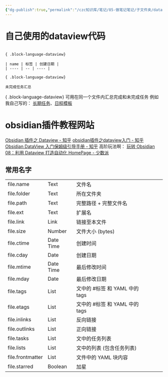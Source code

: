 ```yaml
---
{"dg-publish":true,"permalink":"/czc知识库/笔记/85-做笔记笔记/子文件夹/dataview插件教程笔记/","dgPassFrontmatter":true,"created":"2024-06-18T17:45:22.369+08:00","updated":"2024-12-08T11:30:31.032+08:00"}
---
```




# 自己使用的dataview代码

````text

{ .block-language-dataview}
````

```text
| name | 标签 | 创建日期 |
| ---- | -- | ---- |

{ .block-language-dataview}

未完成任务汇总
```

{ .block-language-dataview}
可用在同一个文件内汇总完成和未完成任务
例如我自己写的：
[长期任务](长期任务.md)、[日程模板](日程模板.md)

# obsidian插件教程网站
[Obsidian 插件之 Dataview - 知乎](https://zhuanlan.zhihu.com/p/373623264)
[obsidian插件之dataview入门 - 知乎](https://zhuanlan.zhihu.com/p/409253101)
[Obsidian DataView 入门保姆级引导手册 - 知乎](https://zhuanlan.zhihu.com/p/614881764)
高阶玩法啊： [玩转 Obsidian 08：利用 Dataview 打造自动化 HomePage - 少数派](https://client.sspai.com/post/73958#!)
## 常用名字

|  |  |  |  |  |  |
| ---- | ---- | ---- | ---- | ---- | ---- |
| file.name | Text | 文件名 |  |  |  |
| file.folder | Text | 所在文件夹 |  |  |  |
| file.path | Text | 完整路径 + 完整文件名 |  |  |  |
| file.ext | Text | 扩展名 |  |  |  |
| file.link | Link | 链接至本文件 |  |  |  |
| file.size | Number | 文件大小 (bytes) |  |  |  |
| file.ctime | Date Time | 创建时间 |  |  |  |
| file.cday | Date | 创建日期 |  |  |  |
| file.mtime | Date Time | 最后修改时间 |  |  |  |
| file.mday | Date | 最后修改日期 |  |  |  |
| file.tags | List | 文中的 \#标签 和 YAML 中的 tags |  |  |  |
| file.etags | List | 文中的 \#标签 和 YAML 中的 tags |  |  |  |
| file.inlinks | List | 反向链接 |  |  |  |
| file.outlinks | List | 正向链接 |  |  |  |
| file.tasks | List | 文中的任务列表 |  |  |  |
| file.lists | List | 文中的列表 (包含任务列表) |  |  |  |
| file.frontmatter | List | 文件中的 YAML 块内容 |  |  |  |
| file.starred | Boolean | 加星 |  |  |  |

